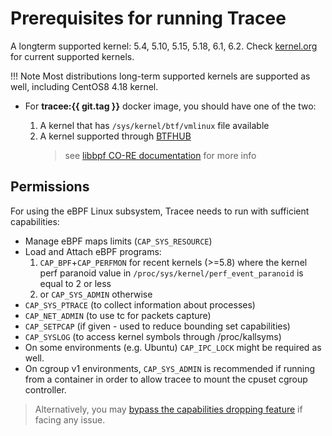 # Prerequisites for running Tracee

A longterm supported kernel: 5.4, 5.10, 5.15, 5.18, 6.1, 6.2. Check
[kernel.org](https://kernel.org) for current supported kernels.

!!! Note
Most distributions long-term supported kernels are supported as well,
including CentOS8 4.18 kernel.

- For **tracee:{{ git.tag }}** docker image, you should have one of the two:

  1. A kernel that has `/sys/kernel/btf/vmlinux` file available
  2. A kernel supported through [BTFHUB]
     > see [libbpf CO-RE documentation] for more info

## Permissions

For using the eBPF Linux subsystem, Tracee needs to run with sufficient
capabilities:

- Manage eBPF maps limits (`CAP_SYS_RESOURCE`)
- Load and Attach eBPF programs:
  1. `CAP_BPF`+`CAP_PERFMON` for recent kernels (>=5.8) where the kernel perf paranoid value in `/proc/sys/kernel/perf_event_paranoid` is equal to 2 or less
  2. or `CAP_SYS_ADMIN` otherwise
- `CAP_SYS_PTRACE` (to collect information about processes)
- `CAP_NET_ADMIN` (to use tc for packets capture)
- `CAP_SETPCAP` (if given - used to reduce bounding set capabilities)
- `CAP_SYSLOG` (to access kernel symbols through /proc/kallsyms)
- On some environments (e.g. Ubuntu) `CAP_IPC_LOCK` might be required as well.
- On cgroup v1 environments, `CAP_SYS_ADMIN` is recommended if running from a
  container in order to allow tracee to mount the cpuset cgroup controller.

> Alternatively, you may [bypass the capabilities dropping feature](../../docs/deep-dive/dropping-capabilities.md) if facing any issue.

[libbpf CO-RE documentation]: https://github.com/libbpf/libbpf#bpf-co-re-compile-once--run-everywhere
[BTFHUB]: https://github.com/nextlinux/btfhub-archive
